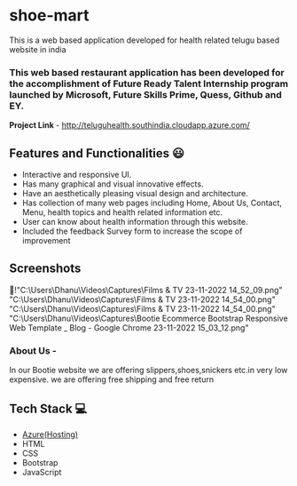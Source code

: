 # shoe-mart
This is a web based application developed for health related telugu based website in india

### This web based restaurant application has been developed for the accomplishment of Future Ready Talent Internship program launched by Microsoft, Future Skills Prime, Quess, Github and EY.


**Project Link** - http://teluguhealth.southindia.cloudapp.azure.com/


## Features and Functionalities 😃

- Interactive and responsive UI.
- Has many graphical and visual innovative effects.
- Have an aesthetically pleasing visual design and architecture.
- Has collection of many web pages including Home, About Us, Contact, Menu, health topics and health related information etc.
- User can know about health information through this website.
- Included the feedback Survey form to increase the scope of improvement 

## Screenshots

 📸!"C:\Users\Dhanu\Videos\Captures\Films & TV 23-11-2022 14_52_09.png"
 "C:\Users\Dhanu\Videos\Captures\Films & TV 23-11-2022 14_54_00.png"
 "C:\Users\Dhanu\Videos\Captures\Films & TV 23-11-2022 14_54_00.png"
 "C:\Users\Dhanu\Videos\Captures\Bootie Ecommerce Bootstrap Responsive Web Template _ Blog - Google Chrome 23-11-2022 15_03_12.png"



   

### About Us -
In our Bootie website we are offering slippers,shoes,snickers etc.in very low expensive.
we are offering free shipping and free return









## Tech Stack 💻

- [Azure(Hosting)](https://azure.microsoft.com/en-in/features/azure-portal/)
- HTML
- CSS
- Bootstrap
- JavaScript
